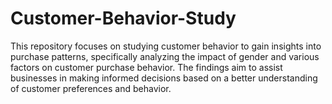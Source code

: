 # Customer-Behavior-Study
This repository focuses on studying customer behavior to gain insights into purchase patterns, specifically analyzing the impact of gender and various factors on customer purchase behavior. The findings aim to assist businesses in making informed decisions based on a better understanding of customer preferences and behavior.
